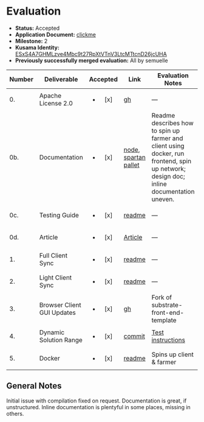# Evaluation

- **Status:** Accepted
- **Application Document:** [clickme](https://github.com/w3f/Open-Grants-Program/pull/357)
- **Milestone:** 2
- **Kusama Identity:** [ESxS4A7GHMLzve4Mbc9t27RpXtVTnV3LtcMTtcnD26jcUHA](https://polkascan.io/pre/kusama/account/ESxS4A7GHMLzve4Mbc9t27RpXtVTnV3LtcMTtcnD26jcUHA)
- **Previously successfully merged evaluation:** All by semuelle

| Number | Deliverable                |        Accepted        | Link                                                                                                                                                                                                                                                        | Evaluation Notes                                                                                                                        |
| ------ | -------------------------- | :--------------------: | ----------------------------------------------------------------------------------------------------------------------------------------------------------------------------------------------------------------------------------------------------------- | --------------------------------------------------------------------------------------------------------------------------------------- |
| 0.     | Apache License 2.0         | <ul><li>[x] </li></ul> | [gh](https://github.com/subspace/substrate/blob/3966c0eda2e337dfba388c50569faf216e5d720b/LICENSE-APACHE2)                                                                                                                                                   | —                                                                                                                                       |
| 0b.    | Documentation              | <ul><li>[x] </li></ul> | [node](https://github.com/subspace/substrate/tree/37133a7b2a29d2a3e75e71a1b1915ed0d28f379e/bin/node-template-spartan#readme), [spartan pallet](https://github.com/subspace/substrate/blob/37133a7b2a29d2a3e75e71a1b1915ed0d28f379e/frame/spartan/design.md) | Readme describes how to spin up farmer and client using docker, run frontend, spin up network; design doc; inline documentation uneven. |
| 0c.    | Testing Guide              | <ul><li>[x] </li></ul> | [readme](https://github.com/subspace/substrate/tree/w3f-spartan-ms-2/bin/node-template-spartan#run-tests)                                                                                                                                                   | —                                                                                                                                       |
| 0d.    | Article                    | <ul><li>[x] </li></ul> | [Article](https://medium.com/@jeremiahwagstaff/spartan-poc-v2-now-on-substrate-64d8feb914fd)                                                                                                                                                                | —                                                                                                                                       |
| 1.     | Full Client Sync           | <ul><li>[x] </li></ul> | [readme](https://github.com/subspace/substrate/tree/37133a7b2a29d2a3e75e71a1b1915ed0d28f379e/bin/node-template-spartan#running-full-client)                                                                                                                 | —                                                                                                                                       |
| 2.     | Light Client Sync          | <ul><li>[x] </li></ul> | [readme](https://github.com/subspace/substrate/commit/1425a114838083029a36742718504dc57c358839)                                                                                                                                                             | —                                                                                                                                       |
| 3.     | Browser Client GUI Updates | <ul><li>[x] </li></ul> | [gh](https://github.com/subspace/substrate-front-end-template/tree/5c6d8293e4afc1c0736865da5c5f0010d6d72950)                                                                                                                                                | Fork of substrate-front-end-template                                                                                                    |
| 4.     | Dynamic Solution Range     | <ul><li>[x] </li></ul> | [commit](https://github.com/subspace/substrate/commit/08903f5999113adf5cc3f46667f16cbf591b2334)                                                                                                                                                             | [Test instructions](https://medium.com/@jeremiahwagstaff/spartan-poc-v2-now-on-substrate-64d8feb914fd)                                  |
| 5.     | Docker                     | <ul><li>[x] </li></ul> | [readme](https://github.com/subspace/substrate/tree/w3f-spartan-ms-2/bin/node-template-spartan#run-with-docker)                                                                                                                                             | Spins up client & farmer                                                                                                                |

## General Notes

Initial issue with compilation fixed on request. Documentation is great, if unstructured. Inline documentation is plentyful in some places, missing in others.
